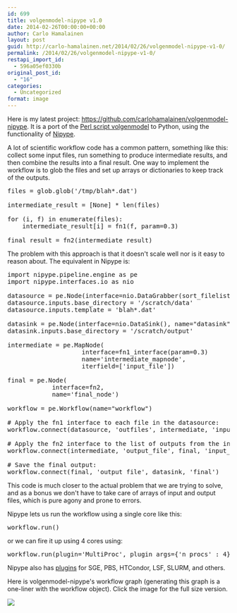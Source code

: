 ```yaml
---
id: 699
title: volgenmodel-nipype v1.0
date: 2014-02-26T00:00:00+00:00
author: Carlo Hamalainen
layout: post
guid: http://carlo-hamalainen.net/2014/02/26/volgenmodel-nipype-v1-0/
permalink: /2014/02/26/volgenmodel-nipype-v1-0/
restapi_import_id:
  - 596a05ef0330b
original_post_id:
  - "16"
categories:
  - Uncategorized
format: image
---
```

Here is my latest project: <https://github.com/carlohamalainen/volgenmodel-nipype>. It is a port of the [Perl script volgenmodel](https://github.com/andrewjanke/volgenmodel) to Python, using the functionality of [Nipype](https://github.com/nipy/nipype). 

A lot of scientific workflow code has a common pattern, something like this: collect some input files, run something to produce intermediate results, and then combine the results into a final result. One way to implement the workflow is to glob the files and set up arrays or dictionaries to keep track of the outputs. 

<pre>files = glob.glob('/tmp/blah*.dat')

intermediate_result = [None] * len(files)

for (i, f) in enumerate(files):
    intermediate_result[i] = fn1(f, param=0.3)

final_result = fn2(intermediate_result)
</pre>

The problem with this approach is that it doesn't scale well nor is it easy to reason about. The equivalent in Nipype is: 

<pre>import nipype.pipeline.engine as pe
import nipype.interfaces.io as nio

datasource = pe.Node(interface=nio.DataGrabber(sort_filelist=True), name='datasource_dat')
datasource.inputs.base_directory = '/scratch/data'
datasource.inputs.template = 'blah*.dat'

datasink = pe.Node(interface=nio.DataSink(), name="datasink")
datasink.inputs.base_directory = '/scratch/output'

intermediate = pe.MapNode(
                    interface=fn1_interface(param=0.3)
                    name='intermediate_mapnode',
                    iterfield=['input_file'])

final = pe.Node(
            interface=fn2,
            name='final_node')

workflow = pe.Workflow(name="workflow")

# Apply the fn1 interface to each file in the datasource:
workflow.connect(datasource, 'outfiles', intermediate, 'input_file')

# Apply the fn2 interface to the list of outputs from the intermediate map node:
workflow.connect(intermediate, 'output_file', final, 'input_file')

# Save the final output:
workflow.connect(final, 'output_file', datasink, 'final')
</pre>

This code is much closer to the actual problem that we are trying to solve, and as a bonus we don't have to take care of arrays of input and output files, which is pure agony and prone to errors. 

Nipype lets us run the workflow using a single core like this: 

<pre>workflow.run()
</pre>

or we can fire it up using 4 cores using: 

<pre>workflow.run(plugin='MultiProc', plugin_args={'n_procs' : 4})
</pre>

Nipype also has [plugins](http://nipy.org/nipype/users/plugins.html) for SGE, PBS, HTCondor, LSF, SLURM, and others. 

Here is volgenmodel-nipype's workflow graph (generating this graph is a one-liner with the workflow object). Click the image for the full size version. 

[<img src="https://i0.wp.com/github.com/carlohamalainen/volgenmodel-nipype/raw/master/volgenmodel_graph.png?w=480&#038;ssl=1"  data-recalc-dims="1" />](https://i0.wp.com/github.com/carlohamalainen/volgenmodel-nipype/raw/master/volgenmodel_graph.png?ssl=1)